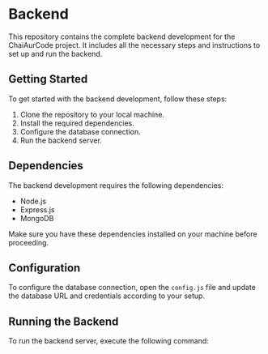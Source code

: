 # Backend

This repository contains the complete backend development for the ChaiAurCode project. It includes all the necessary steps and instructions to set up and run the backend.

## Getting Started

To get started with the backend development, follow these steps:

1. Clone the repository to your local machine.
2. Install the required dependencies.
3. Configure the database connection.
4. Run the backend server.

## Dependencies

The backend development requires the following dependencies:

- Node.js
- Express.js
- MongoDB

Make sure you have these dependencies installed on your machine before proceeding.

## Configuration

To configure the database connection, open the `config.js` file and update the database URL and credentials according to your setup.

## Running the Backend

To run the backend server, execute the following command:
